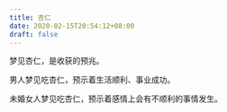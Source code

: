 ```yaml
---
title: 杏仁
date: 2020-02-15T20:54:12+08:00
draft: false
---
```


梦见杏仁，是收获的预兆。


男人梦见吃杏仁，预示着生活顺利、事业成功。


未婚女人梦见吃杏仁，预示着感情上会有不顺利的事情发生。
